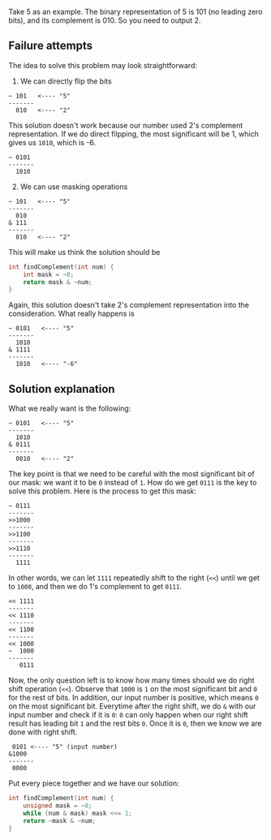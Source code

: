Take 5 as an example. The binary representation of 5 is 101 
(no leading zero bits), and its complement is 010. So you need to output 2.

## Failure attempts

The idea to solve this problem may look straightforward:

1. We can directly flip the bits

```
~ 101   <---- "5"
-------
  010   <---- "2"
```

This solution doesn't work because our number used 2's complement representation.
If we do direct filpping, the most significant will be 1, which gives us
`1010`, which is -6.

```
~ 0101
-------
  1010
```

2. We can use masking operations

```
~ 101   <---- "5"
-------
  010
& 111
-------
  010   <---- "2"
```

This will make us think the solution should be

```c
int findComplement(int num) {
    int mask = ~0;
    return mask & ~num;
}
```

Again, this solution doesn't take 2's complement representation into the consideration.
What really happens is 

```
~ 0101   <---- "5"
-------
  1010
& 1111
-------
  1010   <---- "-6"
```

## Solution explanation

What we really want is the following:

```
~ 0101   <---- "5"
-------
  1010
& 0111 
-------
  0010   <---- "2"
```

The key point is that we need to be careful with the most significant bit of our mask:
we want it to be `0` instead of `1`. 
How do we get `0111` is the key to solve this problem. Here is the process
to get this mask: 

```
~ 0111
-------
>>1000
-------
>>1100
-------
>>1110
-------
  1111
```

In other words, we can let `1111` repeatedly shift to the right (`<<`) until
we get to `1000`, and then we do 1's complement to get `0111`.

```
<< 1111
-------
<< 1110
-------
<< 1100
-------
<< 1000
~  1000
-------
   0111
```

Now, the only question left is to know how many times should we do right shift
operation (``<<``). Observe that `1000` is `1` on the most significant bit 
and `0` for the rest of bits. In addition, our input number is positive, which
means `0` on the most significant bit. Everytime after the right shift, we do
`&` with our input number and check if it is `0`: `0` can only happen when
our right shift result has leading bit `1` and the rest bits `0`. Once 
it is `0`, then we know we are done with right shift.

```
 0101 <---- "5" (input number)
&1000 
-------
 0000 
```

Put every piece together and we have our solution:

```c
int findComplement(int num) {
    unsigned mask = ~0;
    while (num & mask) mask <<= 1;
    return ~mask & ~num;
}
```

